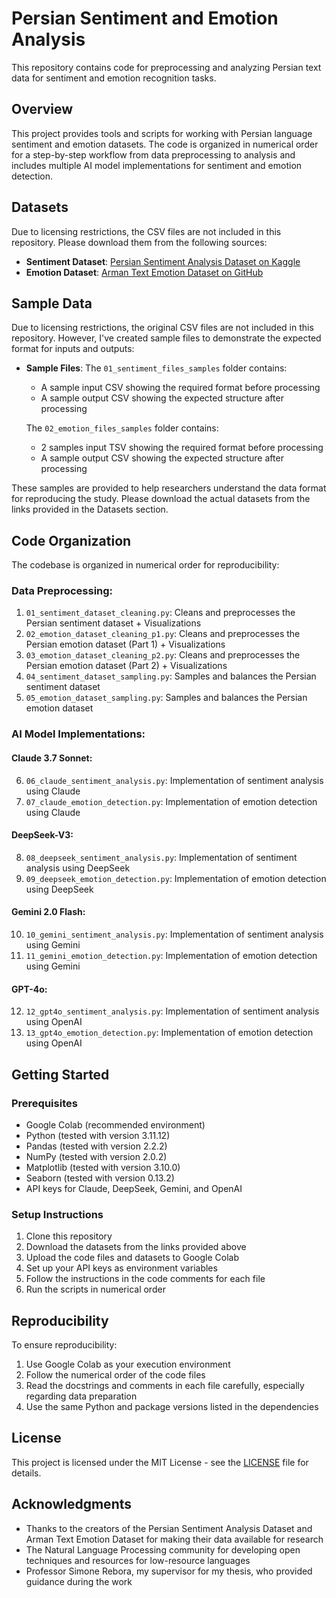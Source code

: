 # Persian Sentiment and Emotion Analysis
This repository contains code for preprocessing and analyzing Persian text data for sentiment and emotion recognition tasks.

## Overview
This project provides tools and scripts for working with Persian language sentiment and emotion datasets. The code is organized in numerical order for a step-by-step workflow from data preprocessing to analysis and includes multiple AI model implementations for sentiment and emotion detection.

## Datasets
Due to licensing restrictions, the CSV files are not included in this repository. Please download them from the following sources:
- **Sentiment Dataset**: [Persian Sentiment Analysis Dataset on Kaggle](https://www.kaggle.com/datasets/instatext/persian-sentiment-analysis-dataset)
- **Emotion Dataset**: [Arman Text Emotion Dataset on GitHub](https://github.com/Arman-Rayan-Sharif/arman-text-emotion)

## Sample Data
Due to licensing restrictions, the original CSV files are not included in this repository. However, I've created sample files to demonstrate the expected format for inputs and outputs:
- **Sample Files**: The `01_sentiment_files_samples` folder contains:
  - A sample input CSV showing the required format before processing
  - A sample output CSV showing the expected structure after processing
    
  The `02_emotion_files_samples` folder contains:
  - 2 samples input TSV showing the required format before processing
  - A sample output CSV showing the expected structure after processing
  
These samples are provided to help researchers understand the data format for reproducing the study. Please download the actual datasets from the links provided in the Datasets section.

## Code Organization
The codebase is organized in numerical order for reproducibility:

### Data Preprocessing:
1. `01_sentiment_dataset_cleaning.py`: Cleans and preprocesses the Persian sentiment dataset + Visualizations
2. `02_emotion_dataset_cleaning_p1.py`: Cleans and preprocesses the Persian emotion dataset (Part 1) + Visualizations
3. `03_emotion_dataset_cleaning_p2.py`: Cleans and preprocesses the Persian emotion dataset (Part 2) + Visualizations
4. `04_sentiment_dataset_sampling.py`: Samples and balances the Persian sentiment dataset
5. `05_emotion_dataset_sampling.py`: Samples and balances the Persian emotion dataset

### AI Model Implementations:

#### Claude 3.7 Sonnet:
6. `06_claude_sentiment_analysis.py`: Implementation of sentiment analysis using Claude
7. `07_claude_emotion_detection.py`: Implementation of emotion detection using Claude

#### DeepSeek-V3:
8. `08_deepseek_sentiment_analysis.py`: Implementation of sentiment analysis using DeepSeek
9. `09_deepseek_emotion_detection.py`: Implementation of emotion detection using DeepSeek

#### Gemini 2.0 Flash:
10. `10_gemini_sentiment_analysis.py`: Implementation of sentiment analysis using Gemini
11. `11_gemini_emotion_detection.py`: Implementation of emotion detection using Gemini

#### GPT-4o:
12. `12_gpt4o_sentiment_analysis.py`: Implementation of sentiment analysis using OpenAI
13. `13_gpt4o_emotion_detection.py`: Implementation of emotion detection using OpenAI

## Getting Started
### Prerequisites
- Google Colab (recommended environment)
- Python (tested with version 3.11.12)
- Pandas (tested with version 2.2.2)
- NumPy (tested with version 2.0.2)
- Matplotlib (tested with version 3.10.0)
- Seaborn (tested with version 0.13.2)
- API keys for Claude, DeepSeek, Gemini, and OpenAI

### Setup Instructions
1. Clone this repository
2. Download the datasets from the links provided above
3. Upload the code files and datasets to Google Colab
4. Set up your API keys as environment variables
5. Follow the instructions in the code comments for each file
6. Run the scripts in numerical order

## Reproducibility
To ensure reproducibility:
1. Use Google Colab as your execution environment
2. Follow the numerical order of the code files
3. Read the docstrings and comments in each file carefully, especially regarding data preparation
4. Use the same Python and package versions listed in the dependencies

## License
This project is licensed under the MIT License - see the [LICENSE](LICENSE) file for details.

## Acknowledgments
- Thanks to the creators of the Persian Sentiment Analysis Dataset and Arman Text Emotion Dataset for making their data available for research
- The Natural Language Processing community for developing open techniques and resources for low-resource languages
- Professor Simone Rebora, my supervisor for my thesis, who provided guidance during the work

